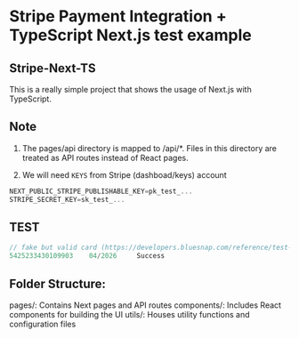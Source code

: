 # Stripe Payment Integration + TypeScript Next.js test example

## Stripe-Next-TS

This is a really simple project that shows the usage of Next.js with TypeScript.

## Note

1) The pages/api directory is mapped to /api/*. Files in this directory are treated as API routes instead of React pages.

2) We will need `KEYS` from Stripe (dashboad/keys) account

```js
NEXT_PUBLIC_STRIPE_PUBLISHABLE_KEY=pk_test_...
STRIPE_SECRET_KEY=sk_test_...
```

## TEST

```js
// fake but valid card (https://developers.bluesnap.com/reference/test-credit-cards)
5425233430109903	04/2026	    Success
```


## Folder Structure:

pages/: Contains Next pages and API routes
components/: Includes React components for building the UI
utils/: Houses utility functions and configuration files



